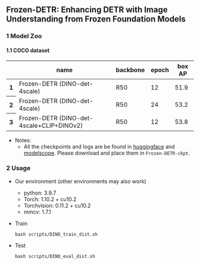 ## Frozen-DETR: Enhancing DETR with Image Understanding from Frozen Foundation Models

### 1 Model Zoo

#### 1.1 COCO dataset

<table>
  <thead>
    <tr>
      <th></th>
      <th>name</th>
      <th>backbone</th>
      <th>epoch</th>
      <th>box AP</th>
    </tr>
  </thead>
  <tbody>
    <tr>
      <th>1</th>
      <td>Frozen-DETR (DINO-det-4scale)</td>
      <td>R50</td>
      <td>12</td>
      <td>51.9</td>
    </tr>
    <tr>
      <th>2</th>
      <td>Frozen-DETR (DINO-det-4scale)</td>
      <td>R50</td>
      <td>24</td>
      <td>53.2</td>
    </tr>
    <tr>
      <th>3</th>
      <td>Frozen-DETR (DINO-det-4scale+CLIP+DINOv2)<sup></td>
      <td>R50</td>
      <td>12</td>
      <td>53.8</td>
    </tr>
  </tbody>
</table>

- Notes: 
  - All the checkpoints and logs are be found in [huggingface](https://huggingface.co/fushh7/Frozen-DETR) and [modelscope](https://modelscope.cn/models/fushh7/Frozen-DETR/summary). Please download and place them in `Frozen-DETR-ckpt`.


### 2 Usage

- Our environment (other environments may also work)
  - python: 3.9.7
  - Torch: 1.10.2 + cu10.2
  - Torchvision: 0.11.2 + cu10.2
  - mmcv: 1.7.1

- Train

  ```
  bash scripts/DINO_train_dist.sh
  ```

- Test

  ```
  bash scripts/DINO_eval_dist.sh
  ```



